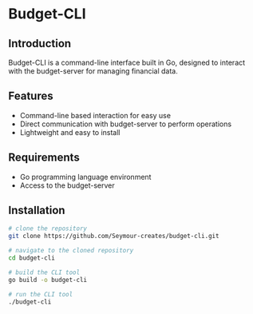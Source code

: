 # Budget-CLI

## Introduction
Budget-CLI is a command-line interface built in Go, designed to interact with the budget-server for managing financial data.

## Features
- Command-line based interaction for easy use
- Direct communication with budget-server to perform operations
- Lightweight and easy to install

## Requirements
- Go programming language environment
- Access to the budget-server

## Installation
```sh
# clone the repository
git clone https://github.com/Seymour-creates/budget-cli.git

# navigate to the cloned repository
cd budget-cli

# build the CLI tool
go build -o budget-cli

# run the CLI tool
./budget-cli
